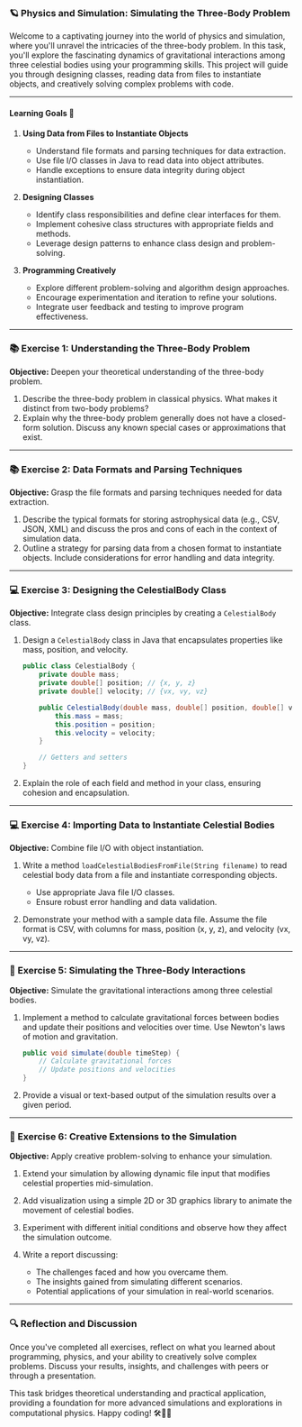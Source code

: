 ### 🪐 Physics and Simulation: Simulating the Three-Body Problem

Welcome to a captivating journey into the world of physics and simulation, where you'll unravel the intricacies of the three-body problem. In this task, you'll explore the fascinating dynamics of gravitational interactions among three celestial bodies using your programming skills. This project will guide you through designing classes, reading data from files to instantiate objects, and creatively solving complex problems with code.

---

#### Learning Goals 🎯

1. **Using Data from Files to Instantiate Objects**
   - Understand file formats and parsing techniques for data extraction.
   - Use file I/O classes in Java to read data into object attributes.
   - Handle exceptions to ensure data integrity during object instantiation.

2. **Designing Classes**
   - Identify class responsibilities and define clear interfaces for them.
   - Implement cohesive class structures with appropriate fields and methods.
   - Leverage design patterns to enhance class design and problem-solving.

3. **Programming Creatively**
   - Explore different problem-solving and algorithm design approaches.
   - Encourage experimentation and iteration to refine your solutions.
   - Integrate user feedback and testing to improve program effectiveness.

---

### 📚 Exercise 1: Understanding the Three-Body Problem

**Objective:** Deepen your theoretical understanding of the three-body problem.

1. Describe the three-body problem in classical physics. What makes it distinct from two-body problems?
2. Explain why the three-body problem generally does not have a closed-form solution. Discuss any known special cases or approximations that exist.

---

### 📚 Exercise 2: Data Formats and Parsing Techniques

**Objective:** Grasp the file formats and parsing techniques needed for data extraction.

1. Describe the typical formats for storing astrophysical data (e.g., CSV, JSON, XML) and discuss the pros and cons of each in the context of simulation data.
2. Outline a strategy for parsing data from a chosen format to instantiate objects. Include considerations for error handling and data integrity.

---

### 💻 Exercise 3: Designing the CelestialBody Class

**Objective:** Integrate class design principles by creating a `CelestialBody` class.

1. Design a `CelestialBody` class in Java that encapsulates properties like mass, position, and velocity.
   
   ```java
   public class CelestialBody {
       private double mass;
       private double[] position; // {x, y, z}
       private double[] velocity; // {vx, vy, vz}

       public CelestialBody(double mass, double[] position, double[] velocity) {
           this.mass = mass;
           this.position = position;
           this.velocity = velocity;
       }

       // Getters and setters
   }
   ```

2. Explain the role of each field and method in your class, ensuring cohesion and encapsulation.

---

### 💻 Exercise 4: Importing Data to Instantiate Celestial Bodies

**Objective:** Combine file I/O with object instantiation.

1. Write a method `loadCelestialBodiesFromFile(String filename)` to read celestial body data from a file and instantiate corresponding objects.

    - Use appropriate Java file I/O classes.
    - Ensure robust error handling and data validation.

2. Demonstrate your method with a sample data file. Assume the file format is CSV, with columns for mass, position (x, y, z), and velocity (vx, vy, vz).

---

### 🚀 Exercise 5: Simulating the Three-Body Interactions

**Objective:** Simulate the gravitational interactions among three celestial bodies.

1. Implement a method to calculate gravitational forces between bodies and update their positions and velocities over time. Use Newton's laws of motion and gravitation.

   ```java
   public void simulate(double timeStep) {
       // Calculate gravitational forces
       // Update positions and velocities
   }
   ```

2. Provide a visual or text-based output of the simulation results over a given period.

---

### 🚀 Exercise 6: Creative Extensions to the Simulation

**Objective:** Apply creative problem-solving to enhance your simulation.

1. Extend your simulation by allowing dynamic file input that modifies celestial properties mid-simulation.
2. Add visualization using a simple 2D or 3D graphics library to animate the movement of celestial bodies.
3. Experiment with different initial conditions and observe how they affect the simulation outcome.

4. Write a report discussing:
   - The challenges faced and how you overcame them.
   - The insights gained from simulating different scenarios.
   - Potential applications of your simulation in real-world scenarios.

---

### 🔍 Reflection and Discussion

Once you've completed all exercises, reflect on what you learned about programming, physics, and your ability to creatively solve complex problems. Discuss your results, insights, and challenges with peers or through a presentation.

This task bridges theoretical understanding and practical application, providing a foundation for more advanced simulations and explorations in computational physics. Happy coding! 🛠️🔭✨